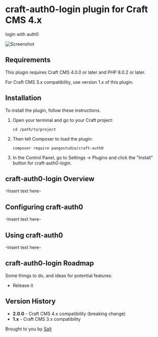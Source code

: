 # craft-auth0-login plugin for Craft CMS 4.x

login with auth0

![Screenshot](resources/img/plugin-logo.png)

## Requirements

This plugin requires Craft CMS 4.0.0 or later and PHP 8.0.2 or later.

For Craft CMS 3.x compatibility, use version 1.x of this plugin.

## Installation

To install the plugin, follow these instructions.

1.  Open your terminal and go to your Craft project:

        cd /path/to/project

2.  Then tell Composer to load the plugin:

        composer require pangostudio/craft-auth0

3.  In the Control Panel, go to Settings → Plugins and click the "Install" button for craft-auth0-login.

## craft-auth0-login Overview

-Insert text here-

## Configuring craft-auth0

-Insert text here-

## Using craft-auth0

-Insert text here-

## craft-auth0-login Roadmap

Some things to do, and ideas for potential features:

-   Release it

## Version History

-   **2.0.0** - Craft CMS 4.x compatibility (breaking change)
-   **1.x** - Craft CMS 3.x compatibility

Brought to you by [Salt](SaltEdu.co)
